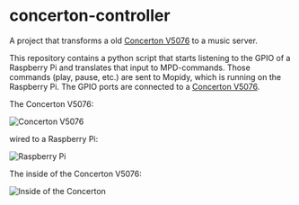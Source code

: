 concerton-controller
====================

A project that transforms a old [Concerton V5076](http://www.radiomuseum.org/r/conserton_wien_v5076.html) to a music server.

This repository contains a python script that starts listening to the GPIO of a Raspberry Pi and translates that input to MPD-commands. Those commands (play, pause, etc.) are sent to Mopidy, which is running on the Raspberry Pi. The GPIO ports are connected to a [Concerton V5076](http://www.radiomuseum.org/r/conserton_wien_v5076.html).

The Concerton V5076:

<img src="https://dl.dropboxusercontent.com/u/15951523/Bilder/20140213_153244.jpg" alt="Concerton V5076" style="max-width: 300px">

wired to a Raspberry Pi:

<img src="https://dl.dropboxusercontent.com/u/15951523/Bilder/20140305_192929.jpg" alt="Raspberry Pi" style="max-width: 300px">

The inside of the Concerton V5076:

<img src="https://dl.dropboxusercontent.com/u/15951523/Bilder/20140305_192945.jpg" alt="Inside of the Concerton" style="max-width: 300px">
